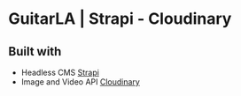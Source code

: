 # GuitarLA | Strapi - Cloudinary

## Built with

- Headless CMS [Strapi](https://strapi.io/)
- Image and Video API [Cloudinary](https://cloudinary.com/)